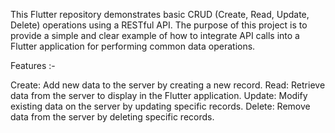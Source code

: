 This Flutter repository demonstrates basic CRUD (Create, Read, Update, Delete) operations using a RESTful API. The purpose of this project is to provide a simple and clear example of how to integrate API calls into a Flutter application for performing common data operations.

Features :-

Create: Add new data to the server by creating a new record.
Read: Retrieve data from the server to display in the Flutter application.
Update: Modify existing data on the server by updating specific records.
Delete: Remove data from the server by deleting specific records.


